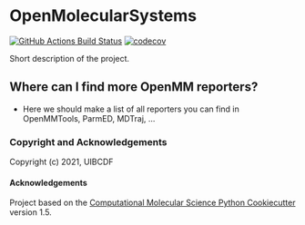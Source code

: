 # OpenMolecularSystems

[//]: # (Badges)
[![GitHub Actions Build Status](https://github.com/uibcdf/OpenOpenMMReporters/workflows/CI/badge.svg)](https://github.com/uibcdf/OpenOpenMMReporters/actions?query=workflow%3ACI)
[![codecov](https://codecov.io/gh/uibcdf/OpenOpenMMReporters/branch/main/graph/badge.svg)](https://codecov.io/gh/uibcdf/OpenOpenMMReporters/branch/main)


Short description of the project.



## Where can I find more OpenMM reporters?
- Here we should make a list of all reporters you can find in OpenMMTools, ParmED, MDTraj, ...

### Copyright and Acknowledgements

Copyright (c) 2021, UIBCDF

#### Acknowledgements
 
Project based on the 
[Computational Molecular Science Python Cookiecutter](https://github.com/molssi/cookiecutter-cms) version 1.5.

